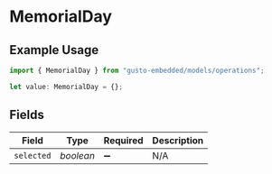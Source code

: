 # MemorialDay

## Example Usage

```typescript
import { MemorialDay } from "gusto-embedded/models/operations";

let value: MemorialDay = {};
```

## Fields

| Field              | Type               | Required           | Description        |
| ------------------ | ------------------ | ------------------ | ------------------ |
| `selected`         | *boolean*          | :heavy_minus_sign: | N/A                |